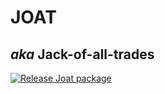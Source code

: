 # JOAT 
## _aka_ Jack-of-all-trades

[![Release Joat package](https://github.com/cuongpiger/joat/actions/workflows/release-build.yml/badge.svg)](https://github.com/cuongpiger/joat/actions/workflows/release-build.yml)